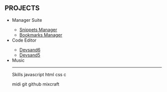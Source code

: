 <h2>PROJECTS</h2>

<ul>
<li>Manager Suite</li>
<ul>
 <!--
<a href="#">    <li>Project Manager</li></a>
<a href="#">    <li>Task Manager</li></a>
  -->
<a href="https://1960s.github.io/manager-snippets/">    <li>Snippets Manager</li></a>
<a href="https://1960s.github.io/manager-bookmarks/">    <li>Bookmarks Manager</li></a>
</ul>
 <li>Code Editor</li>
<ul>
<a href="https://1960s.github.io/editor-devsand6">    <li>Devsand6</li></a>
<a href="https://1960s.github.io/editor-devsand5">    <li>Devsand5</li></a>
  <!--
<a href="#">    <li>Monaco</li></a>
  -->
</ul>
<li>Music</li>
<ul>
  <!--
<a href="#">    <li>Rhythm Tagging System</li></a>
<a href="#">    <li>Tonal Tagging System</li></a>
<a href="#">    <li>Text <=> Midi Editor (Dawless)</li></a>
<a href="#">    <li>Music Generation</li></a>
  -->
</ul>
<hr>

Skills
javascript
html
css
c

midi
git
github
mixcraft

<!-- 
Future Skills
python
typescript
c
sql
cpp
rust
haskell

reaper
cubase
logic pro 
-->

